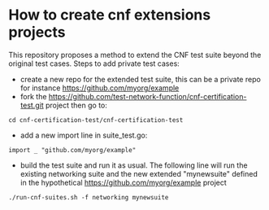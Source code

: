 # How to create cnf extensions projects 
This repository proposes a method to extend the CNF test suite beyond the original test cases.
Steps to add private test cases:
- create a new repo for the extended test suite, this can be a private repo for instance https://github.com/myorg/example
- fork the https://github.com/test-network-function/cnf-certification-test.git project then go to:
```shell script
cd cnf-certification-test/cnf-certification-test
```
-  add a new import line in  suite_test.go: 
```shell script
import _ "github.com/myorg/example"
```
- build the test suite and run it as usual. The following line will run the existing networking suite and the new extended "mynewsuite" defined in the hypothetical https://github.com/myorg/example project
```shell script
./run-cnf-suites.sh -f networking mynewsuite
```